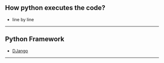 ## How python executes the code?

- line by line

---

## Python Framework

- [DJango](https://www.djangoproject.com/)

---